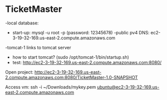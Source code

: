 # TicketMaster
-local database: 
 - start-up: mysql -u root -p (password: 12345678)
-public pv4 DNS: ec2-3-19-32-169.us-east-2.compute.amazonaws.com

-tomcat-1 links to tomcat server
 - how to start tomcat? (sudo /opt/tomcat-1/bin/startup.sh)
 - test: http://ec2-3-19-32-169.us-east-2.compute.amazonaws.com:8080/

Open project:  http://ec2-3-19-32-169.us-east-2.compute.amazonaws.com:8080/TicketMaster-1.0-SNAPSHOT

Access vm: ssh -i ~/Downloads/mykey.pem ubuntu@ec2-3-19-32-169.us-east-2.compute.amazonaws.com